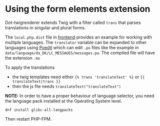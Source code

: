 # Using the form elements extension

Dot-twigrenderer extends Twig with a filter called `trans` that parses translations in singular and plural forms.

The `local.php.dist` file in [frontend](https://github.com/dotkernel/frontend/blob/4.0/config/autoload/local.php.dist) provides an example for working with multiple languages. The `translator` variable can be expanded to other languages using [Poedit](https://poedit.net/) which can edit `.po` files like the example in `data/language/da_DK/LC_MESSAGES/messages.po`. The compiled file will have the extension `.mo`

To apply the translations
- the twig templates need either `{% trans 'translateText' %}` or `{{ translateText|trans }}`
- then the js file needs `translateText("translateText")`

**NOTE:**
In order to have a proper behaviour of language selector, you need the language pack installed at the Operating System level.

`dnf install glibc-all-langpacks`

Then restart PHP-FPM. 
